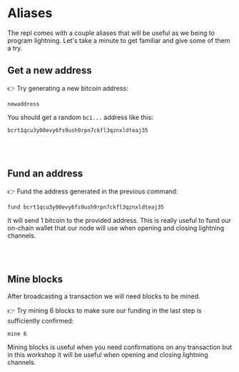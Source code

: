 # Aliases

The repl comes with a couple aliases that will be useful as we being to program lightning.  Let's take a minute to get familiar and give some of them a try.


## Get a new address

👉 Try generating a new bitcoin address:
```
newaddress
```

You should get a random `bc1...` address like this:
```
bcrt1qcu3y00evy6fs9ush9rpn7ckfl3qznxldteaj35
```

<br/><br/>
## Fund an address

👉 Fund the address generated in the previous command:

```
fund bcrt1qcu3y00evy6fs9ush9rpn7ckfl3qznxldteaj35
```

It will send 1 bitcoin to the provided address.  This is really useful to fund our on-chain wallet that our node will use when opening and closing lightning channels.

<br/><br/>
## Mine blocks

After broadcasting a transaction we will need blocks to be mined.

👉 Try mining 6 blocks to make sure our funding in the last step is sufficiently confirmed:

```
mine 6
```

Mining blocks is useful when you need confirmations on any transaction but in this workshop it will be useful when opening and closing lightning channels.